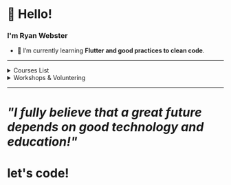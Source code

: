 # 👋 Hello!
### I'm Ryan Webster

    
- 🌱 I’m currently learning **Flutter and good practices to clean code**.

---- 
<!--START_SECTION:table-->
<details>
<summary>Courses List</summary>


| Course | Place | Hours |
| :---: | :---: | :---: |
| CS50- Computer Science Harvard | Fundação Estudar | 25 hrs |
</details>
<details>
<summary>Workshops & Voluntering</summary>

| Role | Topic | Place | Year |
| :---: | :---: | :---: | :---: |
| Developer | Projeto de Extensão - Flutter | Cuiabá-MT | 2020 ~ 2021 |
</details>


--------

 # <i> "I fully believe that a great future depends on good technology and education!"</i> 

# let's code!
